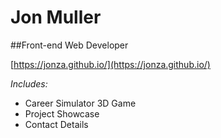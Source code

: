 # Jon Muller
##Front-end Web Developer

[https://jonza.github.io/](https://jonza.github.io/)

_Includes:_

  * Career Simulator 3D Game
  * Project Showcase
  * Contact Details